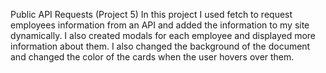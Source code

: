 Public API Requests (Project 5)
In this project I used fetch to request employees information from an API and 
added the information to my site dynamically. I also created modals for each 
employee and displayed more information about them. I also changed the background
of the document and changed the color of the cards when the user hovers over them.